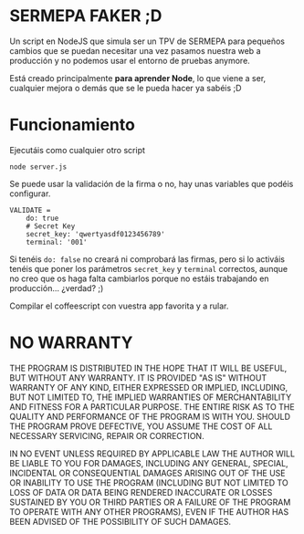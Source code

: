 # SERMEPA FAKER ;D
Un script en NodeJS que simula ser un TPV de SERMEPA para pequeños cambios que se puedan necesitar una vez pasamos nuestra web a producción y no podemos usar el entorno de pruebas anymore.

Está creado principalmente **para aprender Node**, lo que viene a ser, cualquier mejora o demás que se le pueda hacer ya sabéis ;D

# Funcionamiento
Ejecutáis como cualquier otro script

    node server.js
    
Se puede usar la validación de la firma o no, hay unas variables que podéis configurar.

	VALIDATE = 
		do: true
		# Secret Key
		secret_key: 'qwertyasdf0123456789'
		terminal: '001'

Si tenéis `do: false` no creará ni comprobará las firmas, pero si lo activáis tenéis que poner los parámetros `secret_key` y `terminal` correctos, aunque no creo que os haga falta cambiarlos porque no estáis trabajando en producción… ¿verdad? ;)

Compilar el coffeescript con vuestra app favorita y a rular.

# NO WARRANTY
THE PROGRAM IS DISTRIBUTED IN THE HOPE THAT IT WILL BE USEFUL, BUT WITHOUT ANY WARRANTY. IT IS PROVIDED "AS IS" WITHOUT WARRANTY OF ANY KIND, EITHER EXPRESSED OR IMPLIED, INCLUDING, BUT NOT LIMITED TO, THE IMPLIED WARRANTIES OF MERCHANTABILITY AND FITNESS FOR A PARTICULAR PURPOSE. THE ENTIRE RISK AS TO THE QUALITY AND PERFORMANCE OF THE PROGRAM IS WITH YOU. SHOULD THE PROGRAM PROVE DEFECTIVE, YOU ASSUME THE COST OF ALL NECESSARY SERVICING, REPAIR OR CORRECTION.

IN NO EVENT UNLESS REQUIRED BY APPLICABLE LAW THE AUTHOR WILL BE LIABLE TO YOU FOR DAMAGES, INCLUDING ANY GENERAL, SPECIAL, INCIDENTAL OR CONSEQUENTIAL DAMAGES ARISING OUT OF THE USE OR INABILITY TO USE THE PROGRAM (INCLUDING BUT NOT LIMITED TO LOSS OF DATA OR DATA BEING RENDERED INACCURATE OR LOSSES SUSTAINED BY YOU OR THIRD PARTIES OR A FAILURE OF THE PROGRAM TO OPERATE WITH ANY OTHER PROGRAMS), EVEN IF THE AUTHOR HAS BEEN ADVISED OF THE POSSIBILITY OF SUCH DAMAGES.
